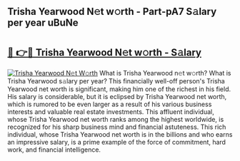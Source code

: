 ## Trisha Yearwood N𝚎t w𝚘rth - Part-pA7 S𝚊lary per year uBuNe

# <h2><a href="http://gc1o88y.nevu.top/?p=Trisha+Yearwood">🔗 👉🔴 Trisha Yearwood N𝚎t w𝚘rth - S𝚊lary</a></h2>

[![Trisha Yearwood N𝚎t W𝚘rth](https://i.imgur.com/Oavwk0R.jpeg)](http://gc1o88y.nevu.top/?p=Trisha+Yearwood)
What is Trisha Yearwood n𝚎t w𝚘rth? What is Trisha Yearwood s𝚊lary per year?
This financially well-off person's Trisha Yearwood net worth is significant, making him one of the richest in his field. His salary is considerable, but it is eclipsed by Trisha Yearwood net worth, which is rumored to be even larger as a result of his various business interests and valuable real estate investments. This affluent individual, whose Trisha Yearwood net worth ranks among the highest worldwide, is recognized for his sharp business mind and financial astuteness. This rich individual, whose Trisha Yearwood net worth is in the billions and who earns an impressive salary, is a prime example of the force of commitment, hard work, and financial intelligence.

